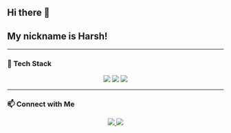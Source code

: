 ## Hi there 👋  
## My nickname is Harsh!  


---

### 🚀 Tech Stack  
<p align="center">
  <img src="https://img.shields.io/badge/-ESP32-black?style=flat&logo=esphome" />
  <img src="https://img.shields.io/badge/-Arduino-00979D?style=flat&logo=arduino" />
  <img src="https://img.shields.io/badge/-GitHub-181717?style=flat&logo=github" />
</p>

---

### 📫 Connect with Me  
<p align="center">
  <a href="https://linkedin.com/in/himanshu-punpher-1ab3a4323">
    <img src="https://img.shields.io/badge/LinkedIn-blue?style=flat&logo=linkedin" />
  </a>
  <a href="https://github.com/himanshupunpher">
    <img src="https://img.shields.io/badge/GitHub-black?style=flat&logo=github" />
  </a>
</p>
